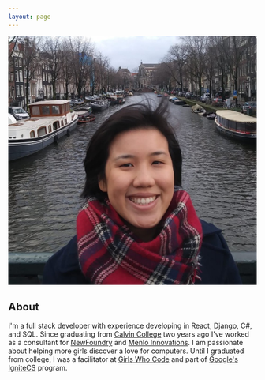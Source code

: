 ```yaml
---
layout: page
---
```


<div class="about-content">
	<div class="my-image"><img src="/images/tammie-amsterdam.jpeg" alt="Tammie"></div>
	<div class="about-text">
		<h2>About</h2>
		I'm a full stack developer with experience developing in React, Django, C#, and SQL. Since graduating from <a href="https://calvin.edu/">Calvin College</a> two years ago I've worked as a consultant for <a href="http://thenewfoundry.com/">NewFoundry</a> and <a href="https://menloinnovations.com/">Menlo Innovations</a>. I am passionate about helping more girls discover a love for computers. Until I graduated from college, I was a facilitator at <a href="https://girlswhocode.com/">Girls Who Code</a> and part of <a href="https://sites.google.com/view/ignitecs">Google's IgniteCS</a> program.
	</div>
</div>